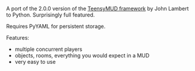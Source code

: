 A port of the 2.0.0 version of the [TeensyMUD framework](http://sourcery.dyndns.org/wiki.cgi?TeensyMud) by John Lambert to Python. Surprisingly full featured.

Requires PyYAML for persistent storage.

Features:
  * multiple concurrent players
  * objects, rooms, everything you would expect in a MUD
  * very easy to use